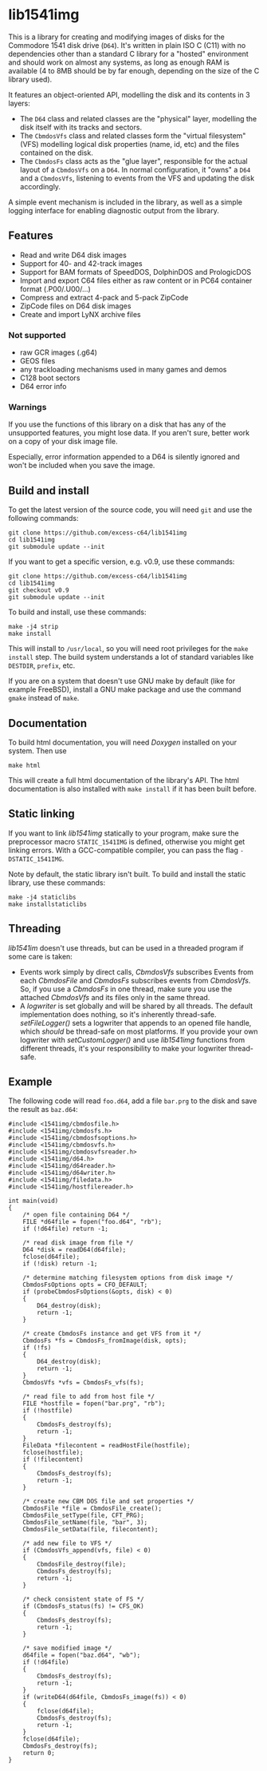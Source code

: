 # lib1541img

This is a library for creating and modifying images of disks for the Commodore
1541 disk drive (`D64`). It's written in plain ISO C (C11) with no dependencies
other than a standard C library for a "hosted" environment and should work on
almost any systems, as long as enough RAM is available (4 to 8MB should be by
far enough, depending on the size of the C library used).

It features an object-oriented API, modelling the disk and its contents in 3
layers:

* The `D64` class and related classes are the "physical" layer, modelling the
  disk itself with its tracks and sectors.
* The `CbmdosVfs` class and related classes form the "virtual filesystem" (VFS)
  modelling logical disk properties (name, id, etc) and the files contained on
  the disk.
* The `CbmdosFs` class acts as the "glue layer", responsible for the actual
  layout of a `CbmdosVfs` on a `D64`. In normal configuration, it "owns" a
  `D64` and a `CbmdosVfs`, listening to events from the VFS and updating the
  disk accordingly.

A simple event mechanism is included in the library, as well as a simple
logging interface for enabling diagnostic output from the library.

## Features

* Read and write D64 disk images
* Support for 40- and 42-track images
* Support for BAM formats of SpeedDOS, DolphinDOS and PrologicDOS
* Import and export C64 files either as raw content or in PC64 container
  format (.P00/.U00/...)
* Compress and extract 4-pack and 5-pack ZipCode
* ZipCode files on D64 disk images
* Create and import LyNX archive files

### Not supported

* raw GCR images (.g64)
* GEOS files
* any trackloading mechanisms used in many games and demos
* C128 boot sectors
* D64 error info

### Warnings

If you use the functions of this library on a disk that has any of the
unsupported features, you might lose data. If you aren't sure, better work
on a copy of your disk image file.

Especially, error information appended to a D64 is silently ignored and won't
be included when you save the image.

## Build and install

To get the latest version of the source code, you will need `git` and use the
following commands:

    git clone https://github.com/excess-c64/lib1541img
    cd lib1541img
    git submodule update --init

If you want to get a specific version, e.g. v0.9, use these commands:

    git clone https://github.com/excess-c64/lib1541img
    cd lib1541img
    git checkout v0.9
    git submodule update --init

To build and install, use these commands:

    make -j4 strip
    make install

This will install to `/usr/local`, so you will need root privileges for the
`make install` step. The build system understands a lot of standard variables
like `DESTDIR`, `prefix`, etc.

If you are on a system that doesn't use GNU make by default (like for example
FreeBSD), install a GNU make package and use the command `gmake` instead of
`make`.

## Documentation

To build html documentation, you will need *Doxygen* installed on your system.
Then use

    make html

This will create a full html documentation of the library's API.
The html documentation is also installed with `make install` if it has been
built before.

## Static linking

If you want to link *lib1541img* statically to your program, make sure the
preprocessor macro `STATIC_1541IMG` is defined, otherwise you might get linking
errors. With a GCC-compatible compiler, you can pass the flag
`-DSTATIC_1541IMG`.

Note by default, the static library isn't built. To build and install the
static library, use these commands:

    make -j4 staticlibs
    make installstaticlibs

## Threading

*lib1541im* doesn't use threads, but can be used in a threaded program if some
care is taken:

* Events work simply by direct calls, *CbmdosVfs* subscribes Events from each
  *CbmdosFile* and *CbmdosFs* subscribes events from *CbmdosVfs*. So, if you
  use a *CbmdosFs* in one thread, make sure you use the attached *CbmdosVfs*
  and its files only in the same thread.
* A *logwriter* is set globally and will be shared by all threads. The default
  implementation does nothing, so it's inherently thread-safe.
  *setFileLogger()* sets a logwriter that appends to an opened file handle,
  which *should* be thread-safe on most platforms. If you provide your own
  logwriter with *setCustomLogger()* and use *lib1541img* functions from
  different threads, it's your responsibility to make your logwriter
  thread-safe.

## Example

The following code will read `foo.d64`, add a file `bar.prg` to the disk and
save the result as `baz.d64`:

    #include <1541img/cbmdosfile.h>
    #include <1541img/cbmdosfs.h>
    #include <1541img/cbmdosfsoptions.h>
    #include <1541img/cbmdosvfs.h>
    #include <1541img/cbmdosvfsreader.h>
    #include <1541img/d64.h>
    #include <1541img/d64reader.h>
    #include <1541img/d64writer.h>
    #include <1541img/filedata.h>
    #include <1541img/hostfilereader.h>

    int main(void)
    {
        /* open file containing D64 */
        FILE *d64file = fopen("foo.d64", "rb");
        if (!d64file) return -1;

        /* read disk image from file */
        D64 *disk = readD64(d64file);
        fclose(d64file);
        if (!disk) return -1;

        /* determine matching filesystem options from disk image */
        CbmdosFsOptions opts = CFO_DEFAULT;
        if (probeCbmdosFsOptions(&opts, disk) < 0)
        {
            D64_destroy(disk);
            return -1;
        }

        /* create CbmdosFs instance and get VFS from it */
        CbmdosFs *fs = CbmdosFs_fromImage(disk, opts);
        if (!fs)
        {
            D64_destroy(disk);
            return -1;
        }
        CbmdosVfs *vfs = CbmdosFs_vfs(fs);

        /* read file to add from host file */
        FILE *hostfile = fopen("bar.prg", "rb");
        if (!hostfile)
        {
            CbmdosFs_destroy(fs);
            return -1;
        }
        FileData *filecontent = readHostFile(hostfile);
        fclose(hostfile);
        if (!filecontent)
        {
            CbmdosFs_destroy(fs);
            return -1;
        }

        /* create new CBM DOS file and set properties */
        CbmdosFile *file = CbmdosFile_create();
        CbmdosFile_setType(file, CFT_PRG);
        CbmdosFile_setName(file, "bar", 3);
        CbmdosFile_setData(file, filecontent);

        /* add new file to VFS */
        if (CbmdosVfs_append(vfs, file) < 0)
        {
            CbmdosFile_destroy(file);
            CbmdosFs_destroy(fs);
            return -1;
        }

        /* check consistent state of FS */
        if (CbmdosFs_status(fs) != CFS_OK)
        {
            CbmdosFs_destroy(fs);
            return -1;
        }

        /* save modified image */
        d64file = fopen("baz.d64", "wb");
        if (!d64file)
        {
            CbmdosFs_destroy(fs);
            return -1;
        }
        if (writeD64(d64file, CbmdosFs_image(fs)) < 0)
        {
            fclose(d64file);
            CbmdosFs_destroy(fs);
            return -1;
        }
        fclose(d64file);
        CbmdosFs_destroy(fs);
        return 0;
    }

